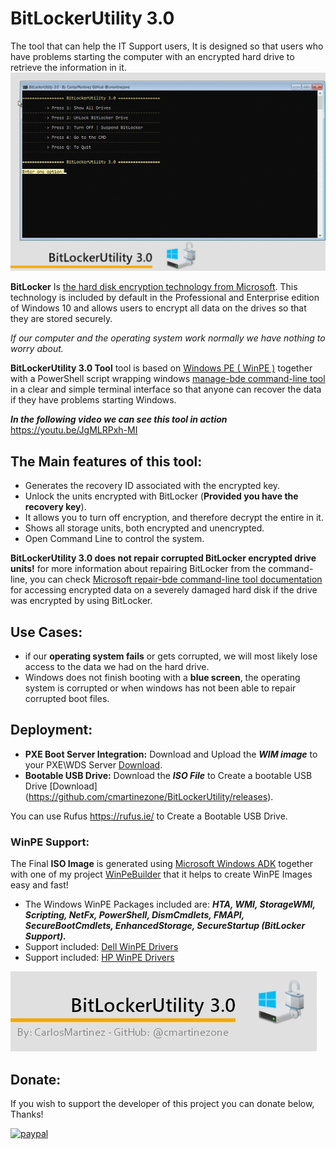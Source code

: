 # BitLockerUtility 3.0
The tool that can help the IT Support users, It is designed so that users who have problems starting the computer with an encrypted hard drive to retrieve the information in it.
![""](Screenshots/BitLockerUtilityGif.gif)

**BitLocker**  Is [the hard disk encryption technology from Microsoft](https://docs.microsoft.com/en-us/windows/security/information-protection/bitlocker/bitlocker-overview). This technology is included by default in the Professional and Enterprise edition of Windows 10 and allows users to encrypt all data on the drives so that they are stored securely.

*If our computer and the operating system work normally we have nothing to worry about.*

**BitLockerUtility 3.0 Tool** tool is based on [Windows PE ( WinPE )](https://docs.microsoft.com/en-us/windows-hardware/manufacture/desktop/winpe-intro) together with a PowerShell script wrapping  windows [manage-bde command-line tool](https://docs.microsoft.com/en-us/windows-server/administration/windows-commands/manage-bde) in a clear and simple terminal interface so that anyone can recover the data if they have problems starting Windows.

***In the following video we can see this tool in action***
https://youtu.be/JgMLRPxh-MI

## The Main features of this tool:
-	Generates the recovery ID associated with the encrypted key.
-	Unlock the units encrypted with BitLocker (**Provided you have the recovery  key**).
-	It allows you to turn off encryption, and therefore decrypt the entire in it.
-	Shows all storage units, both encrypted and unencrypted.
-	Open Command Line to control the system.

**BitLockerUtility 3.0 does not repair corrupted BitLocker encrypted drive units!** for more information about repairing BitLocker from the command-line, you can check [Microsoft repair-bde command-line tool documentation](https://docs.microsoft.com/en-us/windows-server/administration/windows-commands/repair-bde) for accessing encrypted data on a severely damaged hard disk if the drive was encrypted by using BitLocker.

## Use Cases:
- if our **operating system fails** or gets corrupted, we will most likely lose access to the data we had on the hard drive.
- Windows does not finish booting with a **blue screen**, the operating system is corrupted or when windows has not been able to repair corrupted boot files.

## Deployment:
- **PXE Boot Server Integration:** Download and Upload the ***WIM image*** to your PXE\WDS Server [Download](https://github.com/cmartinezone/BitLockerUtility/releases).
- **Bootable USB Drive:** Download the ***ISO File*** to Create a bootable USB Drive [Download]
(https://github.com/cmartinezone/BitLockerUtility/releases). 

You can use Rufus https://rufus.ie/ to Create a Bootable USB Drive.

### WinPE Support:
The Final **ISO Image** is generated using [Microsoft Windows ADK](https://docs.microsoft.com/en-us/windows-hardware/get-started/adk-install) together with one of my project [WinPeBuilder](https://github.com/cmartinezone/WinPEBuilder) that it helps to create WinPE Images easy and fast!
* The Windows WinPE Packages included are: ***HTA, WMI, StorageWMI, Scripting, NetFx, PowerShell, DismCmdlets, FMAPI, SecureBootCmdlets, EnhancedStorage,
SecureStartup (BitLocker Support).***
* Support included:  [Dell WinPE Drivers](https://www.dell.com/support/article/us/en/04/how13364/winpe-10-driver-pack?lang=en)
* Support included: [HP WinPE Drivers](https://ftp.hp.com/pub/caps-softpaq/cmit/HP_WinPE_DriverPack.html)

[!["Developer Support"](Screenshots/banner.jpg)](https://www.paypal.com/cgi-bin/webscr?cmd=_s-xclick&hosted_button_id=5NWDHDEXV9582&source=url)

## Donate:
If you wish to support the developer of this project you can donate below, Thanks!

[![paypal](https://www.paypalobjects.com/en_US/i/btn/btn_donateCC_LG.gif)](https://www.paypal.com/cgi-bin/webscr?cmd=_s-xclick&hosted_button_id=5NWDHDEXV9582&source=url)
